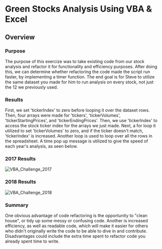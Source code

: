# Green Stocks Analysis Using VBA & Excel

## Overview

### Purpose

The purpose of this exercize was to take existing code from our stock analysis and refactor it for functionality and efficiency purposes. After doing this, we can determine whether refactoring the code made the script run faster, by implementing a timer function. The end goal is for Steve to utilize the same dataset you made for him to run analysis on every stock, not just the 12 we previously used.

### Results

First, we set 'tickerIndex' to zero before looping it over the dataset rows. Then, four arrays were made for 'tickers', 'tickerVolumes', 'tickerStartingPrices', and 'tickerEndingPrices'. Then, we use 'tickerIndex' to access the stock ticker index for the arrays we just made. Next, a for loop it utilized to set 'tickerVolumes' to zero, and if the ticker doesn't match, 'tickerIndex' is increased. Another loop is used to loop over all the rows in the spreadsheet. A time pop up message is utilized to give the speed of each year's analysis, as seen below.

### 2017 Results

![VBA_Challenge_2017](https://user-images.githubusercontent.com/77767984/117514961-b5fb6100-af5a-11eb-90ca-398acf205cf1.png)


### 2018 Results

![VBA_Challenge_2018](https://user-images.githubusercontent.com/77767984/117514965-b98ee800-af5a-11eb-848a-c77c412aa2b1.png)


### Summary

One obvious advantage of code refactoring is the opportunity to "clean house", or tidy up some messy or confusing code. Another is increased efficiency, as well as readable code, which will make it easier for others who didn't originally write the code to be able to dive in and contribute. Disadvantages could include the extra time spent to refactor code you already spent time to write.
